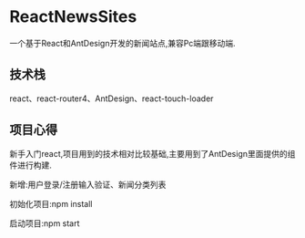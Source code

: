 # ReactNewsSites

一个基于React和AntDesign开发的新闻站点,兼容Pc端跟移动端.

## 技术栈

react、react-router4、AntDesign、react-touch-loader

## 项目心得

新手入门react,项目用到的技术相对比较基础,主要用到了AntDesign里面提供的组件进行构建.

新增:用户登录/注册输入验证、新闻分类列表

初始化项目:npm install

启动项目:npm start
